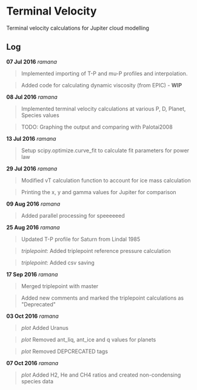 # Terminal Velocity 
Terminal velocity calculations for Jupiter cloud modelling

## Log
**07 Jul 2016** *ramana*
> Implemented importing of T-P and mu-P profiles and interpolation. 

> Added code for calculating dynamic viscosity (from EPIC) - **WIP**

**08 Jul 2016** *ramana*
> Implemented terminal velocity calculations at various P, D, Planet, Species values

> TODO: Graphing the output and comparing with Palotai2008

**13 Jul 2016** *ramana*
> Setup scipy.optimize.curve_fit to calculate fit parameters for power law

**29 Jul 2016** *ramana*
> Modified vT calculation function to account for ice mass calculation

> Printing the x, y and gamma values for Jupiter for comparison

**09 Aug 2016** *ramana*
> Added parallel processing for speeeeeed 

**25 Aug 2016** *ramana*
> Updated T-P profile for Saturn from Lindal 1985

> *triplepoint*: Added triplepoint reference pressure calculation 

> *triplepoint*: Added csv saving

**17 Sep 2016** *ramana*
> Merged triplepoint with master

> Added new comments and marked the triplepoint calculations as "Deprecated"

**03 Oct 2016** *ramana*
> *plot* Added Uranus

> *plot* Removed ant_liq, ant_ice and q values for planets

> *plot* Removed DEPCRECATED tags


**07 Oct 2016** *ramana*
> *plot* Added H2, He and CH4 ratios and created non-condensing species data
